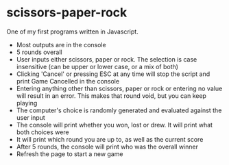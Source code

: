 # scissors-paper-rock

One of my first programs written in Javascript.

- Most outputs are in the console<br>
- 5 rounds overall<br>
- User inputs either scissors, paper or rock. The selection is case insensitive (can be upper or lower case, or a mix of both)<br>
- Clicking 'Cancel' or pressing ESC at any time will stop the script and print Game Cancelled in the console<br>
- Entering anything other than scissors, paper or rock or entering no value will result in an error. This makes that round void, but you can keep playing<br>
- The computer's choice is randomly generated and evaluated against the user input<br>
- The console will print whether you won, lost or drew. It will print what both choices were<br>
- It will print which round you are up to, as well as the current score<br>
- After 5 rounds, the console will print who was the overall winner<br>
- Refresh the page to start a new game

